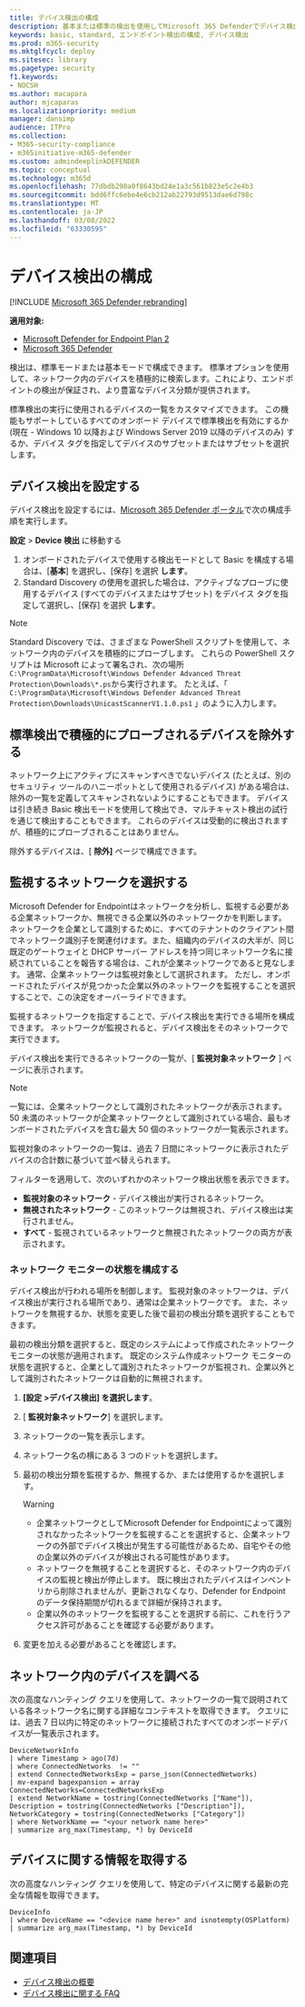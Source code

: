 ```yaml
---
title: デバイス検出の構成
description: 基本または標準の検出を使用してMicrosoft 365 Defenderでデバイス検出を構成する方法について説明します
keywords: basic, standard, エンドポイント検出の構成, デバイス検出
ms.prod: m365-security
ms.mktglfcycl: deploy
ms.sitesec: library
ms.pagetype: security
f1.keywords:
- NOCSH
ms.author: macapara
author: mjcaparas
ms.localizationpriority: medium
manager: dansimp
audience: ITPro
ms.collection:
- M365-security-compliance
- m365initiative-m365-defender
ms.custom: admindeeplinkDEFENDER
ms.topic: conceptual
ms.technology: m365d
ms.openlocfilehash: 77dbdb290a0f8643bd24e1a3c561b823e5c2e4b3
ms.sourcegitcommit: bdd6ffc6ebe4e6cb212ab22793d9513dae6d798c
ms.translationtype: MT
ms.contentlocale: ja-JP
ms.lasthandoff: 03/08/2022
ms.locfileid: "63330595"
---
```

# <a name="configure-device-discovery"></a>デバイス検出の構成

[!INCLUDE [Microsoft 365 Defender rebranding](../../includes/microsoft-defender.md)]

**適用対象:**

- [Microsoft Defender for Endpoint Plan 2](https://go.microsoft.com/fwlink/p/?linkid=2154037)
- [Microsoft 365 Defender](https://go.microsoft.com/fwlink/?linkid=2118804)


検出は、標準モードまたは基本モードで構成できます。 標準オプションを使用して、ネットワーク内のデバイスを積極的に検索します。これにより、エンドポイントの検出が保証され、より豊富なデバイス分類が提供されます。

標準検出の実行に使用されるデバイスの一覧をカスタマイズできます。 この機能もサポートしているすべてのオンボード デバイスで標準検出を有効にするか (現在 - Windows 10 以降および Windows Server 2019 以降のデバイスのみ) するか、デバイス タグを指定してデバイスのサブセットまたはサブセットを選択します。

## <a name="set-up-device-discovery"></a>デバイス検出を設定する

デバイス検出を設定するには、<a href="https://go.microsoft.com/fwlink/p/?linkid=2077139" target="_blank">Microsoft 365 Defender ポータル</a>で次の構成手順を実行します。

**設定** > **Device 検出** に移動する

1. オンボードされたデバイスで使用する検出モードとして Basic を構成する場合は、[**基本**] を選択し、[保存] を選択 **します**。
2. Standard Discovery の使用を選択した場合は、アクティブなプローブに使用するデバイス (すべてのデバイスまたはサブセット) をデバイス タグを指定して選択し、[保存] を選択 **します**。

> [!NOTE]
>Standard Discovery では、さまざまな PowerShell スクリプトを使用して、ネットワーク内のデバイスを積極的にプローブします。 これらの PowerShell スクリプトは Microsoft によって署名され、次の場所 `C:\ProgramData\Microsoft\Windows Defender Advanced Threat Protection\Downloads\*.ps`から実行されます。 たとえば、「 `C:\ProgramData\Microsoft\Windows Defender Advanced Threat Protection\Downloads\UnicastScannerV1.1.0.ps1` 」のように入力します。

## <a name="exclude-devices-from-being-actively-probed-in-standard-discovery"></a>標準検出で積極的にプローブされるデバイスを除外する

ネットワーク上にアクティブにスキャンすべきでないデバイス (たとえば、別のセキュリティ ツールのハニーポットとして使用されるデバイス) がある場合は、除外の一覧を定義してスキャンされないようにすることもできます。 デバイスは引き続き Basic 検出モードを使用して検出でき、マルチキャスト検出の試行を通じて検出することもできます。 これらのデバイスは受動的に検出されますが、積極的にプローブされることはありません。

除外するデバイスは、[ **除外]** ページで構成できます。

## <a name="select-networks-to-monitor"></a>監視するネットワークを選択する

Microsoft Defender for Endpointはネットワークを分析し、監視する必要がある企業ネットワークか、無視できる企業以外のネットワークかを判断します。 ネットワークを企業として識別するために、すべてのテナントのクライアント間でネットワーク識別子を関連付けます。また、組織内のデバイスの大半が、同じ既定のゲートウェイと DHCP サーバー アドレスを持つ同じネットワーク名に接続されていることを報告する場合は、これが企業ネットワークであると見なします。 通常、企業ネットワークは監視対象として選択されます。 ただし、オンボードされたデバイスが見つかった企業以外のネットワークを監視することを選択することで、この決定をオーバーライドできます。

監視するネットワークを指定することで、デバイス検出を実行できる場所を構成できます。 ネットワークが監視されると、デバイス検出をそのネットワークで実行できます。

デバイス検出を実行できるネットワークの一覧が、[ **監視対象ネットワーク** ] ページに表示されます。

> [!NOTE]
> 一覧には、企業ネットワークとして識別されたネットワークが表示されます。 50 未満のネットワークが企業ネットワークとして識別されている場合、最もオンボードされたデバイスを含む最大 50 個のネットワークが一覧表示されます。

監視対象のネットワークの一覧は、過去 7 日間にネットワークに表示されたデバイスの合計数に基づいて並べ替えられます。

フィルターを適用して、次のいずれかのネットワーク検出状態を表示できます。

- **監視対象のネットワーク** - デバイス検出が実行されるネットワーク。
- **無視されたネットワーク** - このネットワークは無視され、デバイス検出は実行されません。
- **すべて** - 監視されているネットワークと無視されたネットワークの両方が表示されます。

### <a name="configure-the-network-monitor-state"></a>ネットワーク モニターの状態を構成する

デバイス検出が行われる場所を制御します。 監視対象のネットワークは、デバイス検出が実行される場所であり、通常は企業ネットワークです。 また、ネットワークを無視するか、状態を変更した後で最初の検出分類を選択することもできます。

最初の検出分類を選択すると、既定のシステムによって作成されたネットワーク モニターの状態が適用されます。 既定のシステム作成ネットワーク モニターの状態を選択すると、企業として識別されたネットワークが監視され、企業以外として識別されたネットワークは自動的に無視されます。

1. **[設定 >デバイス検出] を選択します**。
2. [ **監視対象ネットワーク**] を選択します。
3. ネットワークの一覧を表示します。
4. ネットワーク名の横にある 3 つのドットを選択します。
5. 最初の検出分類を監視するか、無視するか、または使用するかを選択します。

    > [!WARNING]
    >
    > - 企業ネットワークとしてMicrosoft Defender for Endpointによって識別されなかったネットワークを監視することを選択すると、企業ネットワークの外部でデバイス検出が発生する可能性があるため、自宅やその他の企業以外のデバイスが検出される可能性があります。
    > - ネットワークを無視することを選択すると、そのネットワーク内のデバイスの監視と検出が停止します。 既に検出されたデバイスはインベントリから削除されませんが、更新されなくなり、Defender for Endpoint のデータ保持期間が切れるまで詳細が保持されます。
    > - 企業以外のネットワークを監視することを選択する前に、これを行うアクセス許可があることを確認する必要があります。 <br>

6. 変更を加える必要があることを確認します。

## <a name="explore-devices-in-the-network"></a>ネットワーク内のデバイスを調べる

次の高度なハンティング クエリを使用して、ネットワークの一覧で説明されている各ネットワーク名に関する詳細なコンテキストを取得できます。 クエリには、過去 7 日以内に特定のネットワークに接続されたすべてのオンボードデバイスが一覧表示されます。

```kusto
DeviceNetworkInfo
| where Timestamp > ago(7d)
| where ConnectedNetworks  != ""
| extend ConnectedNetworksExp = parse_json(ConnectedNetworks)
| mv-expand bagexpansion = array ConnectedNetworks=ConnectedNetworksExp
| extend NetworkName = tostring(ConnectedNetworks ["Name"]), Description = tostring(ConnectedNetworks ["Description"]), NetworkCategory = tostring(ConnectedNetworks ["Category"])
| where NetworkName == "<your network name here>"
| summarize arg_max(Timestamp, *) by DeviceId
```

## <a name="get-information-on-device"></a>デバイスに関する情報を取得する

次の高度なハンティング クエリを使用して、特定のデバイスに関する最新の完全な情報を取得できます。

```kusto
DeviceInfo
| where DeviceName == "<device name here>" and isnotempty(OSPlatform)
| summarize arg_max(Timestamp, *) by DeviceId
```

## <a name="see-also"></a>関連項目

- [デバイス検出の概要](device-discovery.md)
- [デバイス検出に関する FAQ](device-discovery-faq.md)
